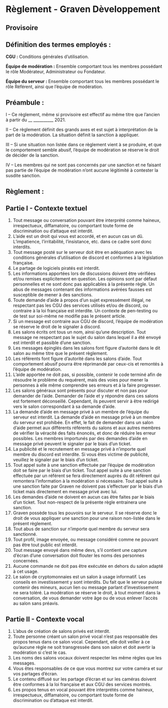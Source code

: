 # Règlement - Graven Dèveloppement
## Provisoire

## Définition des termes employés :

__CGU :__ Conditions générales d’utilisation.

__Équipe de modération :__ Ensemble comportant tous les membres possédant le rôle Modérateur, Administrateur ou Fondateur.

__Équipe du serveur :__ Ensemble comportant tous les membres possédant le rôle Référent, ainsi que l’équipe de modération.

## Préambule :

I – Ce règlement, même si provisoire est effectif au même titre que l’ancien à partir du __
__________ 2021.

II – Ce règlement définit des grands axes et est sujet à interprétation de la part de la
modération. La situation définit la sanction à appliquer.

III – Si une situation non listée dans ce règlement vient à se produire, et que le
comportement semble abusif, l’équipe de modération se réserve le droit de décider de la
sanction.

IV – Les membres qui ne sont pas concernés par une sanction et ne faisant pas partie de
l’équipe de modération n’ont aucune légitimité à contester la susdite sanction.

## Règlement :

## Partie I - Contexte textuel

1. Tout message ou conversation pouvant être interprété comme haineux,
    irrespectueux, diffamatoire, ou comportant toute forme de discrimination ou
    d’attaque est interdit.
2. L’aide est un droit qui vous est accordé, et en aucun cas un dû. L’impatience,
    l’irritabilité, l’insistance, etc. dans ce cadre sont donc interdits.
3. Tout message posté sur le serveur doit être en adéquation avec les conditions
    générales d’utilisation de discord et conformes à la législation française.
4. Le partage de logiciels piratés est interdit.
5. Les informations apportées lors de discussions doivent être vérifiées et/ou
    remises explicitement en question. Les opinions sont par défaut personnelles
    et ne sont donc pas applicables à la présente règle. Un abus de messages contenant
    des informations avérées fausses est susceptible de mener à des sanctions.
6. Toute demande d’aide à propos d’un sujet expressément illégal, ne respectant
    pas les CGU des services utilisés et/ou de discord, ou contraire à la loi française
    est interdite. Un contexte de pen-testing ou de test sur soi-même ne modifie
    pas le présent article.
7. Si un message est contraire aux CGU de discord, l’équipe de modération se
    réserve le droit de le signaler à discord.
8. Les salons écrits ont tous un nom, ainsi qu’une description. Tout message ne
    respectant pas le sujet du salon dans lequel il a été envoyé est interdit et
    passible d’une sanction.
9. Les messages épinglés dans les salons font figure d’autorité dans le dit salon au
    même titre que le présent règlement.
10. Les référents font figure d’autorité dans les salons d’aide. Tout comportement
    abusif pourra être réprimandé par ceux-cis et remontés à l’équipe de
    modération.
11. L’aide apportée ne doit pas, si possible, contenir le code terminé afin de
    résoudre le problème du requérent, mais des voies pour mener la personnes à
    elle même comprendre ses erreurs et à la faire progresser.
12. Les salons généraux sont présents pour discuter et non pas pour demander de
    l’aide. Demander de l’aide et y répondre dans ces salons est fortement
    déconseillé. Cependant, ils peuvent servir à être redirigé vers le salon
    correspondant à sa demande d’aide.
13. La demande d’aide en message privé à un membre de l’équipe du serveur est
    interdit. La demande d’aide en message privé à un membre du serveur est
    prohibée. En effet, le fait de demander dans un salon d’aide permet aux
    différents référents du salons et aux autres membres de vérifier la véracité des
    faits énoncés, et donc de réduire les erreur possibles. Les membres importunés
    par des demandes d’aide en message privé peuvent le signaler par le biais d’un
    ticket.
14. La publicité et le recrutement en message privé à n’importe quel membre du
    discord est interdite. Si vous êtes victime de publicité, veuillez le signaler par le
    biais d’un ticket.
15. Tout appel suite à une sanction effectuée par l’équipe de modération doit se
    faire par le biais d’un ticket. Tout appel suite à une sanction effectuée par un
    référent se fera directement auprès du dit référent qui remontera l’information
    à la modération si nécessaire. Tout appel suite à une sanction faite par Graven
    ne doivent pas s’effectuer par le biais d’un ticket mais directement en message
    privé avec lui.
16. Les demandes d’aide ne doivent en aucun cas être faites par le biais d’un ticket.
    Tout non-respect de la présente règle entrainera une sanction.
17. Graven possède tous les pouvoirs sur le serveur. Il se réserve donc le droit de
    vous appliquer une sanction pour une raison non-listée dans le présent
    règlement.
18. Tout abus de sanction sur n’importe quel membre du serveur sera sanctionné.
19. Tout profil, image envoyée, ou message considéré comme ne pouvant pas être
    tout public est interdit.
20. Tout message envoyé dans même devs, s’il contient une capture d’écran d’une
conversation doit flouter les noms des personnes concernées.
21. Aucune commande ne doit pas être exécutée en dehors du salon adapté à cet
usage.
22. Le salon de cryptomonnaies est un salon à usage informatif. Les conseils en
investissement y sont interdits. Du fait que le serveur puisse contenir des
mineurs, aucun lien ou message parlant d’investissement ne sera toléré. La
modération se réserve le droit, à tout moment dans la conversation, de vous
demander votre âge ou de vous enlever l’accès au salon sans préavis.

## Partie II - Contexte vocal

1. L’abus de création de salons privés est interdit.
2. Toute personne créant un salon privé vocal n’est pas responsable des propos tenus
    dans ce salon vocal. Cependant, elle doit veiller à ce qu’aucune règle ne soit
    transgressée dans son salon et doit avertir la modération si c’est le cas.
3. Les noms des salons vocaux doivent respecter les même règles que les messages.
4. Vous êtes responsables de ce que vous montrez sur votre caméra et sur vos
    partages d’écran.
5. Le contenu diffusé sur les partage d’écran et sur les caméras doivent être
    conformes à la loi française et aux CGU des services montrés.
6. Les propos tenus en vocal pouvant être interprétés comme haineux, irrespectueux,
    diffamatoire, ou comportant toute forme de discrimination ou d’attaque est
    interdit.

